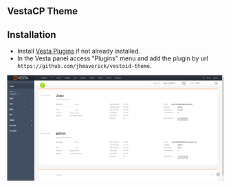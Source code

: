 ## VestaCP Theme

## Installation

* Install [Vesta Plugins](https://github.com/jhmaverick/vestacp-plugin-manager) if not already installed.
* In the Vesta panel access "Plugins" menu and add the plugin by url `https://github.com/jhmaverick/vestoid-theme`.

![screenshot.png](screenshot.png)




